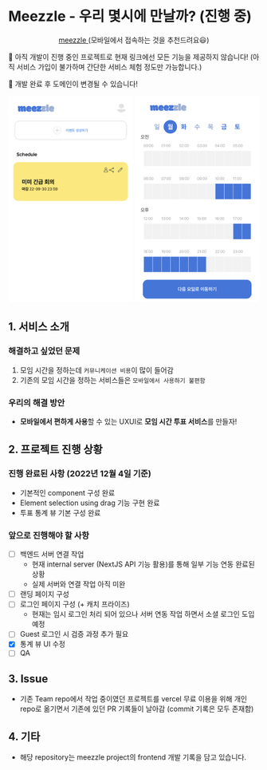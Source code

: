 # Meezzle - 우리 몇시에 만날까? (진행 중)
<p align="center">
<a href="https://meezzle.vercel.app/"> meezzle </a>
<a> (모바일에서 접속하는 것을 추천드려요😃)</a>
</p>
<p>
<a>🚨 아직 개발이 진행 중인 프로젝트로 현재 링크에선 모든 기능을 제공하지 않습니다! (아직 서비스 가입이 불가하며 간단한 서비스 체험 정도만 가능합니다.) </a>

<a>🚨 개발 완료 후 도메인이 변경될 수 있습니다!</a>
</p>

<p align="center">
    <img src="assets/landing.jpg" title="landing" width="250">
    <img src="assets/vote.jpg" title="landing" width="250">
</p>

## 1. 서비스 소개
### 해결하고 싶었던 문제
1. 모임 시간을 정하는데 `커뮤니케이션 비용`이 많이 들어감
2. 기존의 모임 시간을 정하는 서비스들은 `모바일에서 사용하기 불편함`
### 우리의 해결 방안
* **모바일에서 편하게 사용**할 수 있는 UXUI로 **모임 시간 투표 서비스**를 만들자!

## 2. 프로젝트 진행 상황
### 진행 완료된 사항 (2022년 12월 4일 기준)

  * 기본적인 component 구성 완료
  * Element selection using drag 기능 구현 완료
  * 투표 통계 뷰 기본 구성 완료
  
### 앞으로 진행해야 할 사항

- [ ] 백엔드 서버 연결 작업 
    * 현재 internal server (NextJS API 기능 활용)를 통해 일부 기능 연동 완료된 상황
    * 실제 서버와 연결 작업 아직 미완
- [ ] 랜딩 페이지 구성 
- [ ] 로그인 페이지 구성 (+ 캐치 프라이즈)
    - 현재는 임시 로그인 처리 되어 있으나 서버 연동 작업 하면서 소셜 로그인 도입 예정
- [ ] Guest 로그인 시 검증 과정 추가 필요
- [x] 통계 뷰 UI 수정
- [ ] QA

## 3. Issue
* 기존 Team repo에서 작업 중이였던 프로젝트를 vercel 무료 이용을 위해 개인 repo로 옮기면서 기존에 있던 PR 기록들이 날아감 (commit 기록은 모두 존재함)

## 4. 기타
* 해당 repository는 meezzle project의 frontend 개발 기록을 담고 있습니다. 
